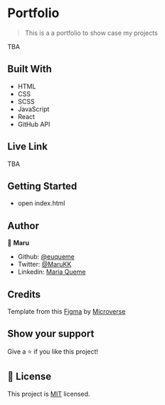 # Portfolio

> This is a a portfolio to show case my projects

TBA

## Built With

- HTML
- CSS
- SCSS
- JavaScript
- React
- GitHub API

## Live Link

TBA


## Getting Started

- open index.html

## Author

👤 **Maru**

- Github: [@euqueme](https://github.com/euqueme)
- Twitter: [@MaruKK](https://twitter.com/marukk)
- Linkedin: [Maria Queme](https://linkedin.com/in/maria-queme)

## Credits

Template from this [Figma](https://www.figma.com/file/l7SqJ3ZfkAKih9sFxvWSR4/Microverse-Student-Project-1) by [Microverse](https://bit.ly/MicroverseTN)

## Show your support

Give a ⭐️ if you like this project!

## 📝 License

This project is [MIT](./MIT.md) licensed.
